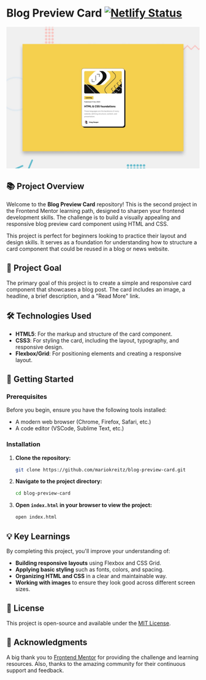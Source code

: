 # Blog Preview Card [![Netlify Status](https://api.netlify.com/api/v1/badges/13221a86-d289-4588-bd39-72bc8fbe7e48/deploy-status)](https://app.netlify.com/sites/simple-blog-preview-card-fm/deploys)

![Project Preview](https://raw.githubusercontent.com/mariokreitz/blog-preview-card/main/preview.jpg)

## 📚 Project Overview

Welcome to the **Blog Preview Card** repository! This is the second project in the Frontend Mentor learning path, designed to sharpen your frontend development skills. The challenge is to build a visually appealing and responsive blog preview card component using HTML and CSS.

This project is perfect for beginners looking to practice their layout and design skills. It serves as a foundation for understanding how to structure a card component that could be reused in a blog or news website.

## 🎯 Project Goal

The primary goal of this project is to create a simple and responsive card component that showcases a blog post. The card includes an image, a headline, a brief description, and a "Read More" link.

## 🛠️ Technologies Used

- **HTML5**: For the markup and structure of the card component.
- **CSS3**: For styling the card, including the layout, typography, and responsive design.
- **Flexbox/Grid**: For positioning elements and creating a responsive layout.

## 🚀 Getting Started

### Prerequisites

Before you begin, ensure you have the following tools installed:

- A modern web browser (Chrome, Firefox, Safari, etc.)
- A code editor (VSCode, Sublime Text, etc.)

### Installation

1. **Clone the repository:**

   ```bash
   git clone https://github.com/mariokreitz/blog-preview-card.git
   ```

2. **Navigate to the project directory:**

   ```bash
   cd blog-preview-card
   ```

3. **Open `index.html` in your browser to view the project:**

   ```bash
   open index.html
   ```
   
## 💡 Key Learnings

By completing this project, you'll improve your understanding of:

- **Building responsive layouts** using Flexbox and CSS Grid.
- **Applying basic styling** such as fonts, colors, and spacing.
- **Organizing HTML and CSS** in a clear and maintainable way.
- **Working with images** to ensure they look good across different screen sizes.

## 📝 License

This project is open-source and available under the [MIT License](./LICENSE).

## 👥 Acknowledgments

A big thank you to [Frontend Mentor](https://www.frontendmentor.io) for providing the challenge and learning resources. Also, thanks to the amazing community for their continuous support and feedback.


